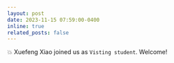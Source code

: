 ```yaml
---
layout: post
date: 2023-11-15 07:59:00-0400 
inline: true
related_posts: false
---
```


 :boom: Xuefeng Xiao joined us as `Visting student`. Welcome! 
